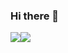 ### Hi there 👋

<div align="center">
  <div style="display: flex;">
    <img src="https://github-readme-stats.vercel.app/api?username=carlosmolmelstet&show_icons=true&theme=material-palenight&count_private=true" style="vertical-align: top;" />
    <img src="https://github-readme-stats.vercel.app/api/top-langs/?username=carlosmolmelstet&layout=compact&theme=material-palenight&count_private=true" />
  </div>
</div>
